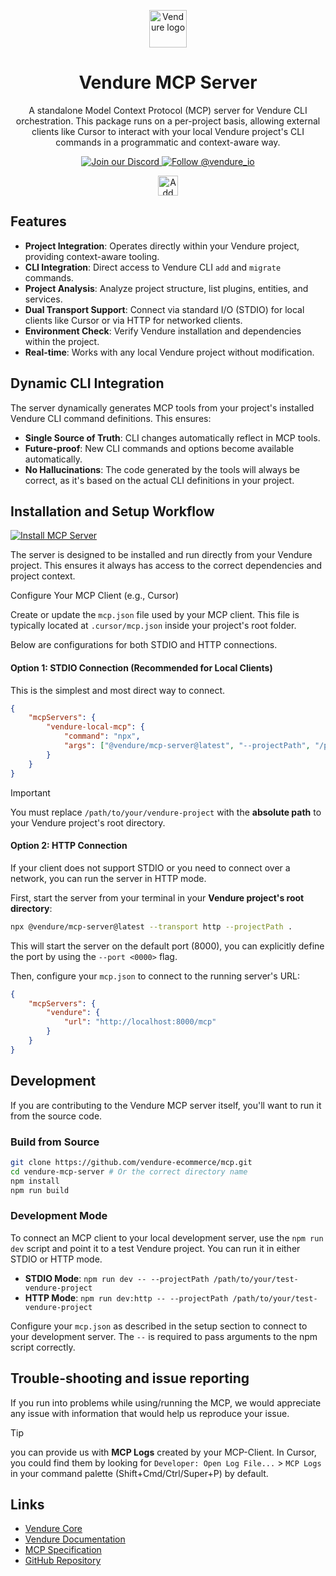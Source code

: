 <p align="center">
  <a href="https://vendure.io">
    <img alt="Vendure logo" height="60" width="auto" src="https://a.storyblok.com/f/192301/252x200/c6608214a9/brand-icon-primary.svg">
  </a>
</p>

<h1 align="center">
  Vendure MCP Server
</h1>
<p align="center">
    A standalone Model Context Protocol (MCP) server for Vendure CLI orchestration. This package runs on a per-project basis, allowing external clients like Cursor to interact with your local Vendure project's CLI commands in a programmatic and context-aware way.

</p>

<p align="center">
  <a href="https://vendure.io/community">
    <img src="https://img.shields.io/badge/join-our%20discord-7289DA.svg" alt="Join our Discord" />
  </a>
  <a href="https://twitter.com/intent/follow?screen_name=vendure_io">
    <img src="https://img.shields.io/twitter/follow/vendure_io" alt="Follow @vendure_io" />
  </a>
</p>

<p align="center">
<a href="cursor://anysphere.cursor-deeplink/mcp/install?name=Vendure&config=eyJjb21tYW5kIjoibnB4IC15IEB2ZW5kdXJlL21jcC1zZXJ2ZXJAbGF0ZXN0IC0tcHJvamVjdFBhdGggYWJzb2x1dGUvcGF0aC90by95b3VyL3Byb2plY3QifQ%3D%3D"><img src="https://cursor.com/deeplink/mcp-install-light.svg" alt="Add Vendure MCP server to Cursor" height="32" /></a>
</p>

## Features

- **Project Integration**: Operates directly within your Vendure project, providing context-aware tooling.
- **CLI Integration**: Direct access to Vendure CLI `add` and `migrate` commands.
- **Project Analysis**: Analyze project structure, list plugins, entities, and services.
- **Dual Transport Support**: Connect via standard I/O (STDIO) for local clients like Cursor or via HTTP for networked clients.
- **Environment Check**: Verify Vendure installation and dependencies within the project.
- **Real-time**: Works with any local Vendure project without modification.

## Dynamic CLI Integration

The server dynamically generates MCP tools from your project's installed Vendure CLI command definitions. This ensures:

- **Single Source of Truth**: CLI changes automatically reflect in MCP tools.
- **Future-proof**: New CLI commands and options become available automatically.
- **No Hallucinations**: The code generated by the tools will always be correct, as it's based on the actual CLI definitions in your project.

## Installation and Setup Workflow

[![Install MCP Server](https://cursor.com/deeplink/mcp-install-dark.svg)](cursor://anysphere.cursor-deeplink/mcp/install?name=Vendure&config=eyJjb21tYW5kIjoibnB4IC15IEB2ZW5kdXJlL21jcC1zZXJ2ZXJAbGF0ZXN0IC0tcHJvamVjdFBhdGggYWJzb2x1dGUvcGF0aC90by95b3VyL3Byb2plY3QifQ%3D%3D)

The server is designed to be installed and run directly from your Vendure project. This ensures it always has access to the correct dependencies and project context.

Configure Your MCP Client (e.g., Cursor)

Create or update the `mcp.json` file used by your MCP client. This file is typically located at `.cursor/mcp.json` inside your project's root folder.

Below are configurations for both STDIO and HTTP connections.

#### Option 1: STDIO Connection (Recommended for Local Clients)

This is the simplest and most direct way to connect.

```json
{
    "mcpServers": {
        "vendure-local-mcp": {
            "command": "npx",
            "args": ["@vendure/mcp-server@latest", "--projectPath", "/path/to/your/vendure-project"]
        }
    }
}
```

> [!IMPORTANT]
> You must replace `/path/to/your/vendure-project` with the **absolute path** to your Vendure project's root directory.

#### Option 2: HTTP Connection

If your client does not support STDIO or you need to connect over a network, you can run the server in HTTP mode.

First, start the server from your terminal in your **Vendure project's root directory**:

```bash
npx @vendure/mcp-server@latest --transport http --projectPath .
```

This will start the server on the default port (8000), you can explicitly define the port by using the `--port <0000>` flag.

Then, configure your `mcp.json` to connect to the running server's URL:

```json
{
    "mcpServers": {
        "vendure": {
            "url": "http://localhost:8000/mcp"
        }
    }
}
```

## Development

If you are contributing to the Vendure MCP server itself, you'll want to run it from the source code.

### Build from Source

```bash
git clone https://github.com/vendure-ecommerce/mcp.git
cd vendure-mcp-server # Or the correct directory name
npm install
npm run build
```

### Development Mode

To connect an MCP client to your local development server, use the `npm run dev` script and point it to a test Vendure project. You can run it in either STDIO or HTTP mode.

- **STDIO Mode**: `npm run dev -- --projectPath /path/to/your/test-vendure-project`
- **HTTP Mode**: `npm run dev:http -- --projectPath /path/to/your/test-vendure-project`

Configure your `mcp.json` as described in the setup section to connect to your development server. The `--` is required to pass arguments to the npm script correctly.

## Trouble-shooting and issue reporting

If you run into problems while using/running the MCP, we would appreciate any issue with information that would help us reproduce your issue.

> [!TIP]
> you can provide us with **MCP Logs** created by your MCP-Client.
> In Cursor, you could find them by looking for `Developer: Open Log File...` > `MCP Logs` in your command palette (Shift+Cmd/Ctrl/Super+P) by default.

## Links

- [Vendure Core](https://github.com/vendure-ecommerce/vendure)
- [Vendure Documentation](https://www.vendure.io/docs/)
- [MCP Specification](https://spec.modelcontextprotocol.io/)
- [GitHub Repository](https://github.com/vendure-ecommerce/mcp)
